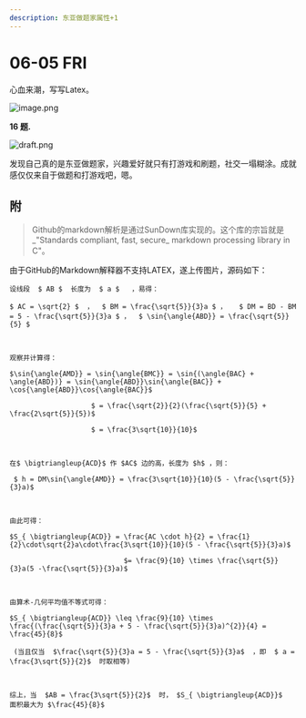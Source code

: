 ```yaml
---
description: 东亚做题家属性+1
---
```


# 06-05 FRI

心血来潮，写写Latex。

![image.png](https://i.loli.net/2020/06/05/i2qd3JvwWk56tAP.png)

**16 题.**

![draft.png](https://i.loli.net/2020/06/06/p7ZsaYPMdiOu1WB.png)

发现自己真的是东亚做题家，兴趣爱好就只有打游戏和刷题，社交一塌糊涂。成就感仅仅来自于做题和打游戏吧，嗯。

## **附**

> Github的markdown解析是通过SunDown库实现的。这个库的宗旨就是_"Standards compliant, fast, secure_ markdown processing library in C"。

  
由于GitHub的Markdown解释器不支持LATEX，遂上传图片，源码如下：

```text
设线段  $ AB $  长度为  $ a $   ，易得：

$ AC = \sqrt{2} $  ，  $ BM = \frac{\sqrt{5}}{3}a $ ，   $ DM = BD - BM = 5 - \frac{\sqrt{5}}{3}a $ ，  $ \sin{\angle{ABD}} = \frac{\sqrt{5}}{5} $ 



观察并计算得：

$\sin{\angle{AMD}} = \sin{\angle{BMC}} = \sin{(\angle{BAC} + \angle{ABD})} = \sin{\angle{ABD}}\sin{\angle{BAC}} + \cos{\angle{ABD}}\cos{\angle{BAC}}$ 

​                    $ = \frac{\sqrt{2}}{2}(\frac{\sqrt{5}}{5} + \frac{2\sqrt{5}}{5})$

​                    $ = \frac{3\sqrt{10}}{10}$ 



在$ \bigtriangleup{ACD}$ 作 $AC$ 边的高，长度为 $h$ ，则：

 $ h = DM\sin{\angle{AMD}} = \frac{3\sqrt{10}}{10}(5 - \frac{\sqrt{5}}{3}a)$ 



由此可得：

$S_{ \bigtriangleup{ACD}} = \frac{AC \cdot h}{2} = \frac{1}{2}\cdot\sqrt{2}a\cdot\frac{3\sqrt{10}}{10}(5 - \frac{\sqrt{5}}{3}a)$ 

​                            $= \frac{9}{10} \times \frac{\sqrt{5}}{3}a(5 -\frac{\sqrt{5}}{3}a)$ 



由算术-几何平均值不等式可得：

$S_{ \bigtriangleup{ACD}} \leq \frac{9}{10} \times \frac{(\frac{\sqrt{5}}{3}a + 5 - \frac{\sqrt{5}}{3}a)^{2}}{4} = \frac{45}{8}$    

 (当且仅当  $\frac{\sqrt{5}}{3}a = 5 - \frac{\sqrt{5}}{3}a$  ，即  $ a = \frac{3\sqrt{5}}{2}$  时取相等)



综上，当  $AB = \frac{3\sqrt{5}}{2}$  时， $S_{ \bigtriangleup{ACD}}$  面积最大为 $\frac{45}{8}$
```

